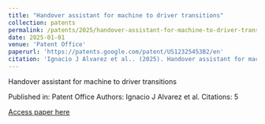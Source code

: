 ```yaml
---
title: "Handover assistant for machine to driver transitions"
collection: patents
permalink: /patents/2025/handover-assistant-for-machine-to-driver-transitio
date: 2025-01-01
venue: 'Patent Office'
paperurl: 'https://patents.google.com/patent/US12325453B2/en'
citation: 'Ignacio J Alvarez et al.. (2025). Handover assistant for machine to driver transitions. Patent Office.'
---
```


Handover assistant for machine to driver transitions

Published in: Patent Office
Authors: Ignacio J Alvarez et al.
Citations: 5

[Access paper here](https://patents.google.com/patent/US12325453B2/en)
